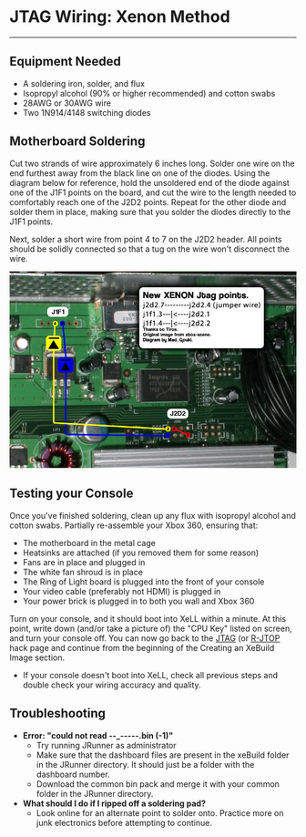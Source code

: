 # JTAG Wiring: Xenon Method

------

## Equipment Needed

- A soldering iron, solder, and flux
- Isopropyl alcohol (90% or higher recommended) and cotton swabs
- 28AWG or 30AWG wire
- Two 1N914/4148 switching diodes

## Motherboard Soldering

Cut two strands of wire approximately 6 inches long. Solder one wire  on the end furthest away from the black line on one of the diodes. Using the diagram below for reference, hold the unsoldered end of the diode  against one of the J1F1 points on the board, and cut the wire to the  length needed to comfortably reach one of the J2D2 points. Repeat for  the other diode and solder them in place, making sure that you solder  the diodes directly to the J1F1 points. 

Next, solder a short wire from point 4 to 7 on the J2D2 header. All  points should be solidly connected so that a tug on the wire won't  disconnect the wire. 

![JTAG-Xenon](../../media/i_FI6ayxfLiPR28umUVQnKiscLXu6bF6bOsaUSAg9gA.png)

## Testing your Console

Once you've finished soldering, clean up any flux with isopropyl  alcohol and cotton swabs. Partially re-assemble your Xbox 360, ensuring  that:

- The motherboard in the metal cage
- Heatsinks are attached (if you removed them for some reason)
- Fans are in place and plugged in
- The white fan shroud is in place
- The Ring of Light board is plugged into the front of your console
- Your video cable (preferably not HDMI) is plugged in
- Your power brick is plugged in to both you wall and Xbox 360

Turn on your console, and it should boot into XeLL within a minute.  At this point, write down (and/or take a picture of) the "CPU Key"  listed on screen, and turn your console off. You can now go back to the  [JTAG](https://360.consolemods.org/modguide/jtag-smc/index.html) (or [R-JTOP](https://360.consolemods.org/modguide/rjtop/index.html) hack page and continue from the beginning of the Creating an XeBuild Image section.

- If your console doesn't boot into XeLL, check all previous steps and double check your wiring accuracy and quality.

## Troubleshooting

- **Error: "could not read --_-----.bin (-1)"**
  - Try running JRunner as administrator
  - Make sure that the dashboard files are present in the xeBuild folder in the JRunner directory. It should just be a folder with the dashboard number.
  - Download the common bin pack and merge it with your common folder in the JRunner directory.
- **What should I do if I ripped off a soldering pad?**
  - Look online for an alternate point to solder onto. Practice more on junk electronics before attempting to continue.